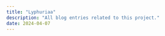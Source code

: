 ```yaml
---
title: "Lyphuriaa"
description: "All blog entries related to this project."
date: 2024-04-07
---
```

